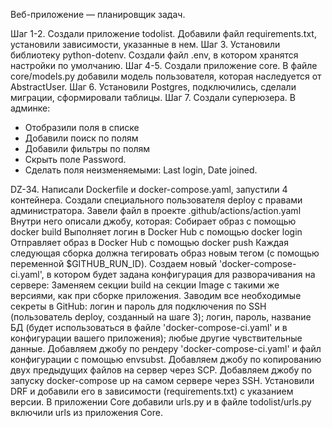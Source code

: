 Веб-приложение — планировщик задач.

Шаг 1-2.
Создали приложение todolist. Добавили файл requirements.txt, установили зависимости, указанные в нем.
Шаг 3.
Установили библиотеку python-dotenv. Создали файл .env, в котором хранятся настройки по умолчанию.
Шаг 4-5.
Создали приложение core.
В файле core/models.py добавили модель пользователя, которая наследуется от 
AbstractUser.
Шаг 6.
Установили Postgres, подключились, сделали миграции, сформировали таблицы.
Шаг 7.
Создали суперюзера. В админке:
- Отобразили поля в списке
- Добавили поиск по полям
- Добавили фильтры по полям
- Скрыть поле Password.
- Сделать поля неизменяемыми: Last login, Date joined.

DZ-34.
Написали Dockerfile и docker-compose.yaml, запустили 4 контейнера.
Создали специального пользователя deploy c правами администратора.
  <adduser deploy>
Завели файл в проекте 
.github/actions/action.yaml
Внутри него описали джобу, которая:
Собирает образ с помощью docker build
Выполняет логин в Docker Hub с помощью docker login
Отправляет образ в Docker Hub с помощью docker push
Каждая следующая сборка должна тегировать образ новым тегом (с помощью переменной $GITHUB_RUN_ID).
Создаем новый 'docker-compose-ci.yaml', в котором будет задана конфигурация для разворачивания на сервере:
Заменяем секции build на секции Image с такими же версиями, как при сборке приложения.
Заводим все необходимые секреты в GitHub:
логин и пароль для подключения по SSH (пользователь deploy, созданный на шаге 3);
логин, пароль, название БД (будет использоваться в файле 'docker-compose-ci.yaml' и в конфигурации вашего приложения);
любые другие чувствительные данные.
Добавляем джобу по рендеру 'docker-compose-ci.yaml' и файл конфигурации c помощью envsubst.
Добавляем джобу по копированию двух предыдущих файлов на сервер через SCP.
Добавляем джобу по запуску docker-compose up на самом сервере через SSH.
Установили DRF и добавили его в зависимости (requirements.txt) с указанием версии.
В приложении Core добавили urls.py и в файле todolist/urls.py включили urls из приложения Core.